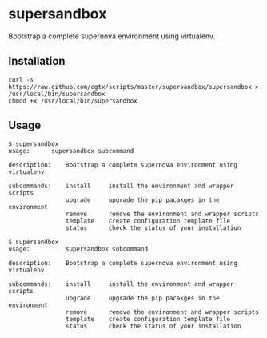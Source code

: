 # supersandbox

Bootstrap a complete supernova environment using virtualenv.

## Installation

```
curl -s https://raw.github.com/cgtx/scripts/master/supersandbox/supersandbox > /usr/local/bin/supersandbox
chmod +x /usr/local/bin/supersandbox
```

## Usage

    $ supersandbox 
    usage:		supersandbox subcommand
    
    description:	Bootstrap a complete supernova environment using virtualenv.
    
    subcommands:	install 	install the environment and wrapper scripts
            		upgrade  	upgrade the pip pacakges in the environment
            		remove   	remove the environment and wrapper scripts
            		template 	create configuration template file
            		status   	check the status of your installation

    $ supersandbox
    usage:          supersandbox subcommand
    
    description:    Bootstrap a complete supernova environment using virtualenv.
    
    subcommands:    install     install the environment and wrapper scripts
                    upgrade     upgrade the pip pacakges in the environment
                    remove      remove the environment and wrapper scripts
                    template    create configuration template file
                    status      check the status of your installation
